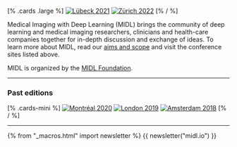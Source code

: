 [% .cards .large %]
[![Lübeck 2021](/images/card-large-2021.jpg)](https://2021.midl.io)
[![Zürich 2022](/images/card-large-2022.jpg)](https://2022.midl.io)
[% / %]

Medical Imaging with Deep Learning (MIDL) brings the community of deep learning and medical imaging researchers, clinicians and health-care companies together for in-depth discussion and exchange of ideas. To learn more about MIDL, read our [aims and scope](/aims-and-scope.html) and visit the conference sites listed above.

MIDL is organized by the [MIDL Foundation](/foundation.html).

---

### Past editions

[% .cards-mini %]
[![Montréal 2020](/images/card-mini-2020.jpg)](https://2020.midl.io)
[![London 2019](/images/card-mini-2019.jpg)](https://2019.midl.io)
[![Amsterdam 2018](/images/card-mini-2018.jpg)](https://2018.midl.io)
[% / %]

---

{% from "_macros.html" import newsletter %}
{{ newsletter("midl.io") }}
